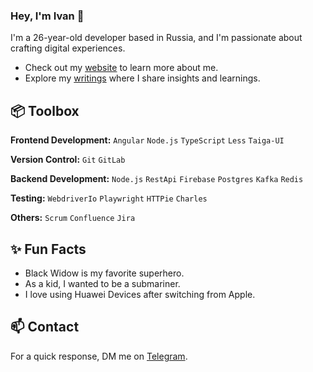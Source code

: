 ### Hey, I'm Ivan 👋  

I'm a 26-year-old developer based in Russia, and I'm passionate about crafting digital experiences. 

- Check out my [website](https://good-gis.tech/) to learn more about me.
- Explore my [writings](https://good-gis.hashnode.dev/) where I share insights and learnings.
 
## 📦 Toolbox

**Frontend Development:** `Angular` `Node.js` `TypeScript` `Less` `Taiga-UI`
 
**Version Control:** `Git` `GitLab`

**Backend Development:** `Node.js` `RestApi` `Firebase` `Postgres` `Kafka` `Redis`

**Testing:** `WebdriverIo` `Playwright` `HTTPie` `Charles`

**Others:**  `Scrum` `Confluence` `Jira`
 
## ✨ Fun Facts 

- Black Widow is my favorite superhero.
- As a kid, I wanted to be a submariner.
- I love using Huawei Devices after switching from Apple.

## 📫 Contact

 For a quick response, DM me on [Telegram](https://t.me/good_gis). 
